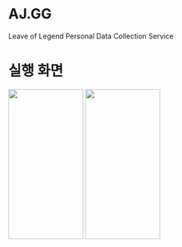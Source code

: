 # AJ.GG
Leave of Legend Personal Data Collection Service 

# 실행 화면 

<img src="https://user-images.githubusercontent.com/83946805/235590931-0103d647-ca58-4554-ac74-579dfb05d0ef.PNG" width="150" height="300" />

<img src="https://user-images.githubusercontent.com/83946805/235590965-6f1d2016-766b-4145-ae0c-faab7c4ae3ea.PNG" width="150" height="300" />
